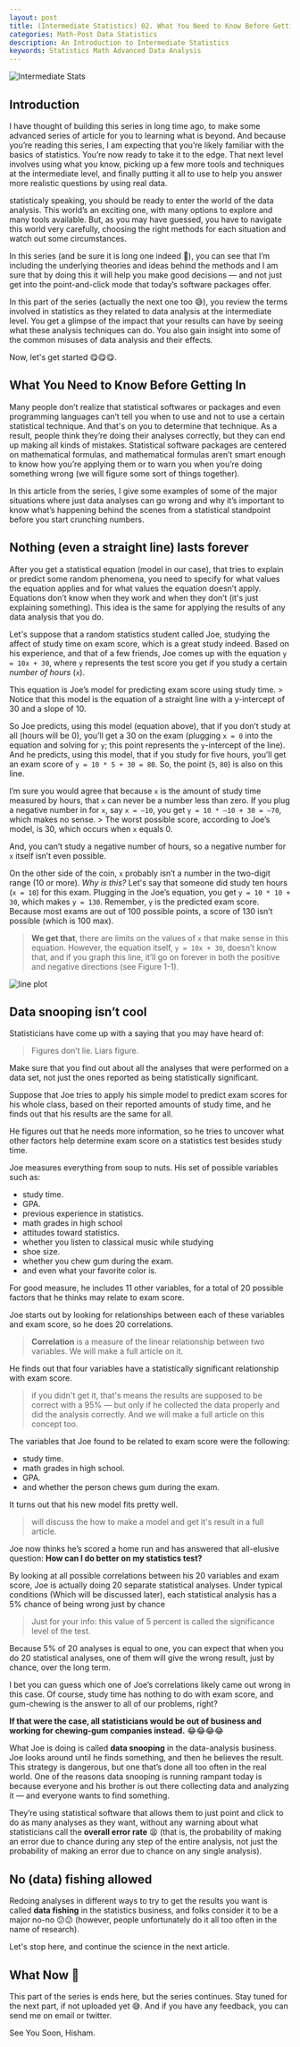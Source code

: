 ```yaml
---
layout: post
title: (Intermediate Statistics) 02. What You Need to Know Before Getting In
categories: Math-Post Data Statistics
description: An Introduction to Intermediate Statistics
keywords: Statistics Math Advanced Data Analysis
---
```


![Intermediate Stats](/images/blog/intermidiate-stats.png)

## Introduction

I have thought of building this series in long time ago, 
to make some advanced series of article for you to learning what is beyond. 
And because you’re reading this series, I am expecting that you’re likely familiar with the basics of statistics. 
You’re now ready to take it to the edge. That next level involves using what you know, 
picking up a few more tools and techniques at the intermediate level, 
and finally putting it all to use to help you answer more realistic questions by using real data.


statisticaly speaking, you should be ready to enter the world of the data analysis. 
This world’s an exciting one, with many options to explore and many tools available. 
But, as you may have guessed, you have to navigate this world very carefully, 
choosing the right methods for each situation and watch out some circumstances.

In this series (and be sure it is long one indeed 🤯), 
you can see that I’m including the underlying theories and ideas behind the methods and 
I am sure that by doing this it will help you make good decisions — and not just get into the 
point-and-click mode that today’s software packages offer.

In this part of the series (actually the next one too 😅), you review the terms involved in statistics 
as they related to data analysis at the intermediate level. 
You get a glimpse of the impact that your results can have by seeing what these analysis techniques can do. 
You also gain insight into some of the common misuses of data analysis and their effects.

Now, let's get started 😋😋😋.


## What You Need to Know Before Getting In

Many people don’t realize that statistical softwares or packages and even programming languages can’t tell you when to use and not to use a certain statistical technique. 
And that's on you to determine that technique. As a result, people think they’re doing their analyses correctly, but
they can end up making all kinds of mistakes. Statistical software packages
are centered on mathematical formulas, and mathematical formulas aren’t
smart enough to know how you’re applying them or to warn you when you’re
doing something wrong (we will figure some sort of things together).


In this article from the series, I give some examples of some of the major situations where
just data analyses can go wrong and why it’s important to know what’s
happening behind the scenes from a statistical standpoint before you start
crunching numbers.


## Nothing (even a straight line) lasts forever

After you get a statistical equation (model in our case), that tries to explain or predict some random phenomena, you need to specify for what values the equation
applies and for what values the equation doesn’t apply. 
Equations don’t know when they work and when they don’t (it's just explaining something). This idea is the same for applying the results of any data analysis that
you do.


Let's suppose that a random statistics student called Joe, studying the affect of study time on exam score, which is a great study indeed. 
Based on his experience, and that of a few friends, Joe comes up with the equation `y = 10x + 30`, where `y` represents the test score you get if you study a certain *number of hours* (`x`). 

This equation is Joe’s model for predicting exam score using study time.
    > Notice that this model is the equation of a straight line with a y-intercept of 30 and a slope of 10.

So Joe predicts, using this model (equation above), that if you don’t study at all (hours will be 0), you’ll get a 30 on the exam (plugging `x = 0` into the equation and solving for `y`; this point represents the `y`-intercept of the line). And he predicts, using this model, that if you study for five hours, you’ll get an exam score of `y = 10 * 5 + 30 = 80`.  So, the point (`5`, `80`) is also on this line.


I’m sure you would agree that because `x` is the amount of study time measured by hours, that `x` can never be a number less than zero. 
If you plug a negative number in for `x`, say `x = –10`, you get `y = 10 * –10 + 30 = –70`, which makes no sense.
    > The worst possible score, according to Joe’s model, is 30, which occurs when `x` equals 0.

And, you can’t study a negative number of hours, so a negative number for `x`
itself isn’t even possible.


On the other side of the coin, `x` probably isn’t a number in the two-digit range
(10 or more). *Why is this?* Let's say that someone did study ten hours (`x = 10`) for this exam. Plugging in the Joe’s equation, you get `y = 10 * 10 + 30`, which makes `y =
130`. 
Remember, `y` is the predicted exam score. Because most exams are out of 100 possible points, a score of 130 isn’t possible (which is 100 max). 

> **We get that**, there are limits on the values of `x` that make sense in this equation. However, the equation itself, `y = 10x + 30`, doesn’t know that, and if you graph this line, it’ll go on forever in both the positive and negative directions (see Figure 1-1).

![line plot](/images/blog/intermediate-stats-02-01.png)



## Data snooping isn’t cool

Statisticians have come up with a saying that you may have heard of:
> Figures don’t lie. Liars figure. 

Make sure that you find out about all the analyses that were performed on a data set, not just the ones reported as being statistically significant.

Suppose that Joe tries to apply his simple model to predict exam scores for his whole class, based on their reported amounts of study time, and he finds out that his results are the same for all.

He figures out that he needs more information, so he tries to uncover what other factors help determine exam score on a statistics test besides study time. 

Joe measures everything from soup to nuts. His set of possible variables such as:
* study time.
* GPA.
* previous experience in statistics.
* math grades in high school
* attitudes toward statistics.
* whether you listen to classical music while studying
* shoe size.
* whether you chew gum during the exam.
* and even what your favorite color is.

For good measure, he includes 11 other variables, for a total of 20 possible factors that he thinks may relate to exam score.

Joe starts out by looking for relationships between each of these variables
and exam score, so he does 20 correlations. 

> **Correlation** is a measure of the linear relationship between two variables. We will make a full article on it.

He finds out that four variables have a statistically significant relationship with exam score.
> if you didn't get it, that's means the results are supposed to be correct with a 95% — but only if he collected the data properly and did the analysis correctly. And we will make a full article on this concept too.


The variables that Joe found to be related to exam score were the following:
* study time.
* math grades in high school.
* GPA.
* and whether the person chews gum during the exam. 


It turns out that his new model fits pretty well.
> will discuss the how to make a model and get it's result in a full article.

Joe now thinks he’s scored a home run and has answered that all-elusive question: **How can I do better on my statistics test?**

By looking at all possible correlations between his 20 variables and exam score, Joe is actually doing 20 separate statistical analyses. Under typical conditions (Which will be discussed later), each statistical analysis has a 5% chance of being wrong just by chance
> Just for your info: this value of 5 percent is called the significance level of the test.

Because 5% of 20 analyses is equal to one, you can expect that when you do 20 statistical analyses, one of them will give the wrong result, just by chance, over the long term.

I bet you can guess which one of Joe’s correlations likely came out wrong in this case. Of course, study time has nothing to do with exam score, and gum-chewing is the answer to all of our problems, right?

**If that were the case, all statisticians would be out of business and working for chewing-gum companies instead.** 😂😂😂😂


What Joe is doing is called **data snooping** in the data-analysis business. 
Joe looks around until he finds something, and then he believes the result. This
strategy is dangerous, but one that’s done all too often in the real world. One
of the reasons data snooping is running rampant today is because everyone
and his brother is out there collecting data and analyzing it — and everyone
wants to find something.


They’re using statistical software that allows them to just point and click to do as many analyses as they want, without any warning about what statisticians call the **overall error rate** 😫 (that is, the probability of making an error due to chance during any step of the entire analysis, not just the probability of making an error due to chance on any single analysis).



## No (data) fishing allowed

Redoing analyses in different ways to try to get the results you want is called
**data fishing** in the statistics business, and folks consider it to
be a major no-no 😕😕 (however, people unfortunately do it all too often in the
name of research).


Let's stop here, and continue the science in the next article.

## What Now 🤔

This part of the series is ends here, but the series continues.
Stay tuned for the next part, if not uploaded yet 😅.
And if you have any feedback, you can send me on email or twitter.

See You Soon,
Hisham.